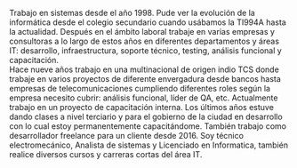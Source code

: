 Trabajo en sistemas desde el año 1998.  Pude ver la evolución de la informática desde el colegio 
secundario cuando usábamos la TI994A hasta la actualidad. Después en el ámbito laboral trabaje en 
varias empresas y consultoras a lo largo de estos años en diferentes departamentos y áreas IT: 
desarrollo, infraestructura, soporte técnico, testing, análisis funcional y capacitación.  
Hace nueve años trabajo en una multinacional de origen indio TCS donde trabaje en varios 
proyectos de diferente envergadura desde bancos hasta empresas de telecomunicaciones cumpliendo 
diferentes roles según la empresa necesito cubrir: análisis funcional, líder de QA, etc. 
Actualmente trabajo en un proyecto de capacitación interna. Los últimos años estuve dando clases a nivel terciario 
y para el gobierno de la ciudad en desarrollo con lo cual estoy permanentemente capacitándome. 
También trabajo como desarrollador freelance para un cliente desde 2016. Soy técnico electromecánico, 
Analista de sistemas y Licenciado en Informatica, también realice diversos cursos y carreras cortas 
del área IT.
